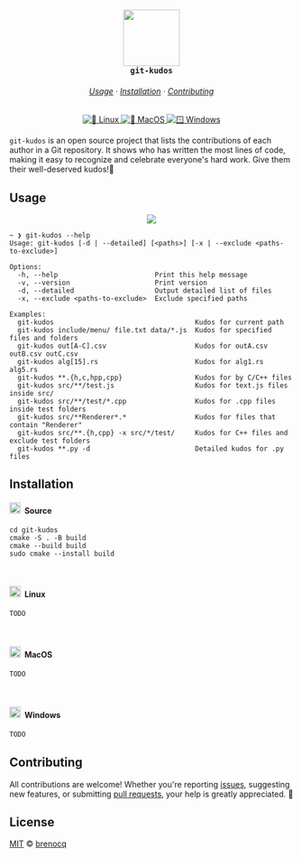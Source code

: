 <h3 align="center">
    <img width="100" src="https://github.com/user-attachments/assets/2a3bf635-c5e2-47a6-8478-82b4b9cf732c"/><br/>
    <code>git-kudos</code>
</h3>

<h6 align="center">
    <a href="https://github.com/brenocq/git-kudos#usage">Usage</a>
    ·
    <a href="https://github.com/brenocq/git-kudos#installation">Installation</a>
    ·
    <a href="https://github.com/brenocq/git-kudos#contributing">Contributing</a>
</h6>

<div align="center">
  <a href="https://github.com/brenocq/git-kudos/actions/workflows/linux.yml">
    <img src="https://github.com/brenocq/git-kudos/actions/workflows/linux.yml/badge.svg" alt="🐧 Linux">
  </a>
  <a href="https://github.com/brenocq/git-kudos/actions/workflows/macos.yml">
    <img src="https://github.com/brenocq/git-kudos/actions/workflows/macos.yml/badge.svg" alt="🍎 MacOS">
  </a>
  <a href="https://github.com/brenocq/git-kudos/actions/workflows/windows.yml">
    <img src="https://github.com/brenocq/git-kudos/actions/workflows/windows.yml/badge.svg" alt="🪟 Windows">
  </a>
</div>

`git-kudos` is an open source project that lists the contributions of each author in a Git repository. It shows who has written the most lines of code, making it easy to recognize and celebrate everyone's hard work. Give them their well-deserved kudos!🎉

## Usage

<p align="center">
    <img src="https://github.com/user-attachments/assets/c569a1e2-15ac-4026-93a2-39e33402da67">
</p>

```
~ ❯ git-kudos --help
Usage: git-kudos [-d | --detailed] [<paths>] [-x | --exclude <paths-to-exclude>]

Options:
  -h, --help                        Print this help message
  -v, --version                     Print version
  -d, --detailed                    Output detailed list of files
  -x, --exclude <paths-to-exclude>  Exclude specified paths

Examples:
  git-kudos                                   Kudos for current path
  git-kudos include/menu/ file.txt data/*.js  Kudos for specified files and folders
  git-kudos out[A-C].csv                      Kudos for outA.csv outB.csv outC.csv
  git-kudos alg[15].rs                        Kudos for alg1.rs alg5.rs
  git-kudos **.{h,c,hpp,cpp}                  Kudos for by C/C++ files
  git-kudos src/**/test.js                    Kudos for text.js files inside src/
  git-kudos src/**/test/*.cpp                 Kudos for .cpp files inside test folders
  git-kudos src/**Renderer*.*                 Kudos for files that contain "Renderer"
  git-kudos src/**.{h,cpp} -x src/*/test/     Kudos for C++ files and exclude test folders
  git-kudos **.py -d                          Detailed kudos for .py files
```

## Installation

<h4><img width="20" src="https://github.com/user-attachments/assets/24e01504-b9f9-47d2-b566-c0f74427768f">&nbsp; Source</h4>

```
cd git-kudos
cmake -S . -B build
cmake --build build
sudo cmake --install build
```

&nbsp;
<h4><img width="20" src="https://github.com/user-attachments/assets/9a87f037-99dc-482e-ad61-e0e88a3c5231">&nbsp; Linux</h4>

```bash
TODO
```

&nbsp;
<h4><img width="20" src="https://github.com/user-attachments/assets/f33cd73a-52e5-498f-869d-4812dde30f9b">&nbsp; MacOS</h4>

```bash
TODO
```

&nbsp;
<h4><img width="20" src="https://github.com/user-attachments/assets/1dc3e2ed-91f3-4db8-9c1d-906f81561ce5">&nbsp; Windows</h4>

```bash
TODO
```

## Contributing
All contributions are welcome! Whether you're reporting [issues](https://github.com/brenocq/git-kudos/issues/new), suggesting new features, or submitting [pull requests](https://github.com/brenocq/git-kudos/compare), your help is greatly appreciated. 🫶

## License
[MIT](LICENSE) © [brenocq](brenocq.com)
